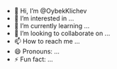 - 👋 Hi, I’m @OybekKlichev
- 👀 I’m interested in ...
- 🌱 I’m currently learning ...
- 💞️ I’m looking to collaborate on ...
- 📫 How to reach me ...
- 😄 Pronouns: ...
- ⚡ Fun fact: ...

<!---
OybekKlichev/OybekKlichev is a ✨ special ✨ repository because its `README.md` (this file) appears on your GitHub profile.
You can click the Preview link to take a look at your changes.
--->
